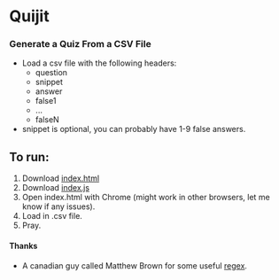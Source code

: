 # Quijit

### Generate a Quiz From a CSV File

* Load a csv file with the following headers:
    * question
    * snippet
    * answer
    * false1
    * ...
    * falseN
* snippet is optional, you can probably have 1-9 false answers.

## To run:
1. Download [index.html](https://github.com/41exio/Quijit/releases/latest/download/index.html)
2. Download [index.js](https://github.com/41exio/Quijit/releases/latest/download/index.js)
3. Open index.html with Chrome (might work in other browsers, let me know if any issues).
4. Load in .csv file.
5. Pray.

#### Thanks

* A canadian guy called Matthew Brown for some useful [regex](https://stackoverflow.com/questions/59218548/what-is-the-best-way-to-convert-from-csv-to-json-when-commas-and-quotations-may/59219146).
